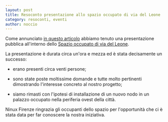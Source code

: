 ```yaml
---
layout: post
title: Resoconto presentazione allo spazio occupato di via del Leone
category: resoconti, eventi
author: noccio
---
```


Come annunciato [in questo
articolo](http://www.firenze.ninux.org/eventi,%20ninux.org,%20firenze/2014/12/04/Incontro-allo-spazio-occupato-via-del-leone/)
abbiamo tenuto una presentazione pubblica all'interno dello [Spazio
occupato di via del Leone](https://viadelleone.noblogs.org/).

La presentazione è durata circa un'ora e mezza ed è stata decisamente
un successo:

- erano presenti circa venti persone;

- sono state poste moltissime domande e tutte molto pertinenti
dimostrando l'interesse concreto al nostro progetto;

- siamo rimasti con l'ipotesi di installazione di un nuovo nodo in un
palazzo occupato nella periferia ovest della città.

Ninux Firenze ringrazia gli occupanti dello spazio per l'opportunità
che ci è stata data per far conoscere la nostra iniziativa.
